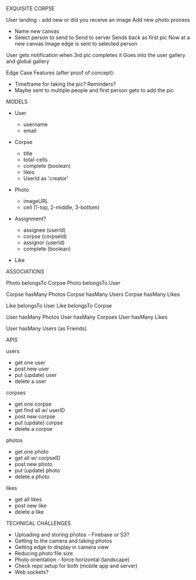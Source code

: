 EXQUISITE CORPSE

User landing - add new or did you receive an image
Add new photo process
 - Name new canvas
 - Select person to send to
Send to server
Sends back as first pic
Now at a new canvas
Image edge is sent to selected person

User gets notification when 3rd pic completes it
Goes into the user gallery and global gallery

Edge Case Features (after proof of concept):
- Timeframe for taking the pic? Reminders?
- Maybe sent to multiple people and first person gets to add the pic


MODELS

- User
	- username
	- email

- Corpse
	- title
	- total-cells
	- complete (boolean)
	- likes
	- UserId as 'creator'

- Photo
	- imageURL
	- cell (1-top, 2-middle, 3-bottom)

- Assignment?
	- assignee (userId)
	- corpse (corpseId)
	- assignor (userId)
	- complete (boolean)

- Like


ASSOCIATIONS

Photo belongsTo Corpse
Photo belongsTo User

Corpse hasMany Photos
Corpse hasMany Users
Corpse hasMany Likes

Like belongsTo User
Like belongsTo Corpse

User hasMany Photos
User hasMany Corpses
User hasMany Likes

User hasMany Users (as Friends)


APIS

users
- get one user
- post new user
- put (update) user
- delete a user

corpses
- get one corpse
- get find all w/ userID
- post new corpse
- put (update) corpse 
- delete a corpse

photos
- get one photo
- get all w/ corpseID
- post new photo
- put (update) photo
- delete a photo

likes
- get all likes
- post new like
- delete a like


TECHNICAL CHALLENGES

- Uploading and storing photos - Firebase or S3?
- Getting to the camera and taking photos
- Getting edge to display in camera view
- Reducing photo file size
- Photo orientation - force horizontal (landscape)
- Check repo setup for both (mobile app and server)
- Web sockets?


































